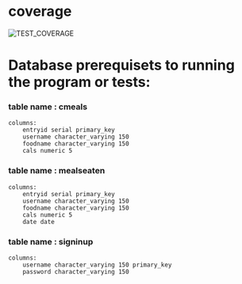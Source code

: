 # coverage

![TEST_COVERAGE](https://user-images.githubusercontent.com/120630403/221122934-7ccf1e24-0684-4f36-b6f5-bae0676edd59.png)

# Database prerequisets to running the program or tests:

### table name : cmeals

	columns: 
		entryid serial primary_key
		username character_varying 150
		foodname character_varying 150
		cals numeric 5

### table name : mealseaten

	columns: 
		entryid serial primary_key
		username character_varying 150
		foodname character_varying 150
		cals numeric 5
		date date

### table name : signinup

	columns: 
		username character_varying 150 primary_key
		password character_varying 150
